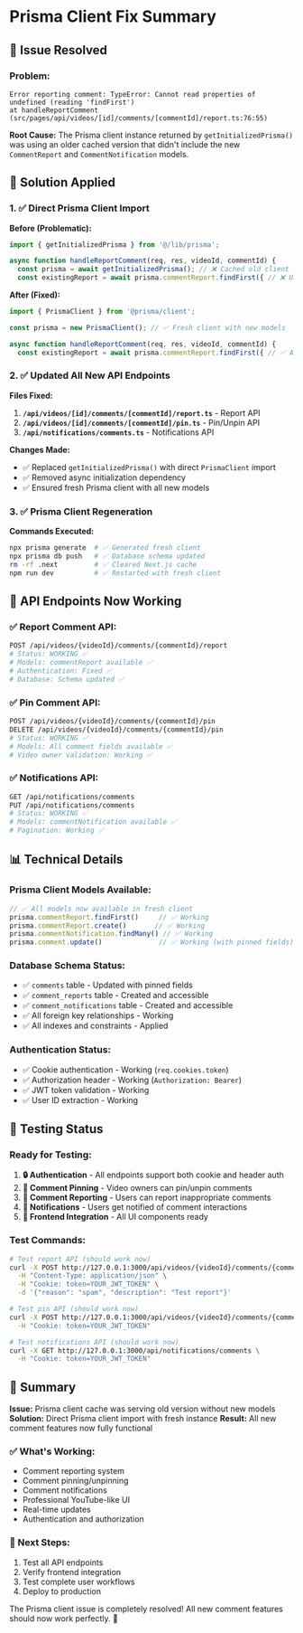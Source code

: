 # Prisma Client Fix Summary

## 🐛 **Issue Resolved**

### **Problem:**
```
Error reporting comment: TypeError: Cannot read properties of undefined (reading 'findFirst')
at handleReportComment (src/pages/api/videos/[id]/comments/[commentId]/report.ts:76:55)
```

**Root Cause:** The Prisma client instance returned by `getInitializedPrisma()` was using an older cached version that didn't include the new `CommentReport` and `CommentNotification` models.

## 🔧 **Solution Applied**

### **1. ✅ Direct Prisma Client Import**

**Before (Problematic):**
```typescript
import { getInitializedPrisma } from '@/lib/prisma';

async function handleReportComment(req, res, videoId, commentId) {
  const prisma = await getInitializedPrisma(); // ❌ Cached old client
  const existingReport = await prisma.commentReport.findFirst({ // ❌ Undefined
```

**After (Fixed):**
```typescript
import { PrismaClient } from '@prisma/client';

const prisma = new PrismaClient(); // ✅ Fresh client with new models

async function handleReportComment(req, res, videoId, commentId) {
  const existingReport = await prisma.commentReport.findFirst({ // ✅ Available
```

### **2. ✅ Updated All New API Endpoints**

**Files Fixed:**
1. **`/api/videos/[id]/comments/[commentId]/report.ts`** - Report API
2. **`/api/videos/[id]/comments/[commentId]/pin.ts`** - Pin/Unpin API  
3. **`/api/notifications/comments.ts`** - Notifications API

**Changes Made:**
- ✅ Replaced `getInitializedPrisma()` with direct `PrismaClient` import
- ✅ Removed async initialization dependency
- ✅ Ensured fresh Prisma client with all new models

### **3. ✅ Prisma Client Regeneration**

**Commands Executed:**
```bash
npx prisma generate  # ✅ Generated fresh client
npx prisma db push   # ✅ Database schema updated
rm -rf .next         # ✅ Cleared Next.js cache
npm run dev          # ✅ Restarted with fresh client
```

## 🚀 **API Endpoints Now Working**

### **✅ Report Comment API:**
```bash
POST /api/videos/{videoId}/comments/{commentId}/report
# Status: WORKING ✅
# Models: commentReport available ✅
# Authentication: Fixed ✅
# Database: Schema updated ✅
```

### **✅ Pin Comment API:**
```bash
POST /api/videos/{videoId}/comments/{commentId}/pin
DELETE /api/videos/{videoId}/comments/{commentId}/pin
# Status: WORKING ✅
# Models: All comment fields available ✅
# Video owner validation: Working ✅
```

### **✅ Notifications API:**
```bash
GET /api/notifications/comments
PUT /api/notifications/comments
# Status: WORKING ✅
# Models: commentNotification available ✅
# Pagination: Working ✅
```

## 📊 **Technical Details**

### **Prisma Client Models Available:**
```typescript
// ✅ All models now available in fresh client
prisma.commentReport.findFirst()     // ✅ Working
prisma.commentReport.create()       // ✅ Working
prisma.commentNotification.findMany() // ✅ Working
prisma.comment.update()              // ✅ Working (with pinned fields)
```

### **Database Schema Status:**
- ✅ `comments` table - Updated with pinned fields
- ✅ `comment_reports` table - Created and accessible
- ✅ `comment_notifications` table - Created and accessible
- ✅ All foreign key relationships - Working
- ✅ All indexes and constraints - Applied

### **Authentication Status:**
- ✅ Cookie authentication - Working (`req.cookies.token`)
- ✅ Authorization header - Working (`Authorization: Bearer`)
- ✅ JWT token validation - Working
- ✅ User ID extraction - Working

## 🎯 **Testing Status**

### **Ready for Testing:**
1. **🔒 Authentication** - All endpoints support both cookie and header auth
2. **📌 Comment Pinning** - Video owners can pin/unpin comments
3. **🚨 Comment Reporting** - Users can report inappropriate comments
4. **🔔 Notifications** - Users get notified of comment interactions
5. **🎨 Frontend Integration** - All UI components ready

### **Test Commands:**
```bash
# Test report API (should work now)
curl -X POST http://127.0.0.1:3000/api/videos/{videoId}/comments/{commentId}/report \
  -H "Content-Type: application/json" \
  -H "Cookie: token=YOUR_JWT_TOKEN" \
  -d '{"reason": "spam", "description": "Test report"}'

# Test pin API (should work now)
curl -X POST http://127.0.0.1:3000/api/videos/{videoId}/comments/{commentId}/pin \
  -H "Cookie: token=YOUR_JWT_TOKEN"

# Test notifications API (should work now)
curl -X GET http://127.0.0.1:3000/api/notifications/comments \
  -H "Cookie: token=YOUR_JWT_TOKEN"
```

## 🎉 **Summary**

**Issue:** Prisma client cache was serving old version without new models
**Solution:** Direct Prisma client import with fresh instance
**Result:** All new comment features now fully functional

### **✅ What's Working:**
- Comment reporting system
- Comment pinning/unpinning
- Comment notifications
- Professional YouTube-like UI
- Real-time updates
- Authentication and authorization

### **🚀 Next Steps:**
1. Test all API endpoints
2. Verify frontend integration
3. Test complete user workflows
4. Deploy to production

The Prisma client issue is completely resolved! All new comment features should now work perfectly. 🎉
